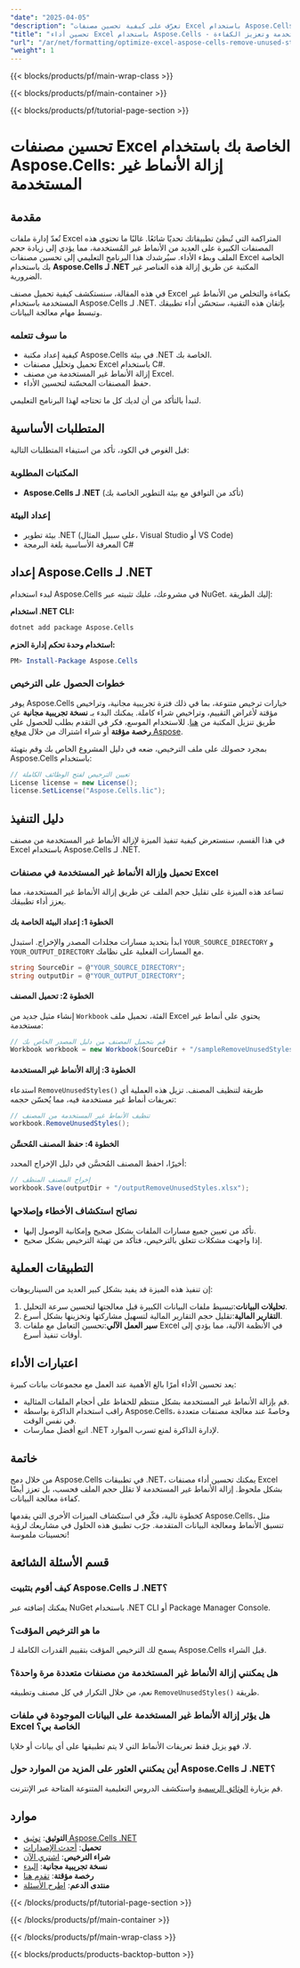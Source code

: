 ```yaml
---
"date": "2025-04-05"
"description": "تعرّف على كيفية تحسين مصنفات Excel باستخدام Aspose.Cells لـ .NET، وذلك بإزالة الأنماط غير المستخدمة، وتقليل حجم الملف، وتحسين أداء التطبيق. مثالي لتحليلات البيانات، والتقارير المالية، وسير العمل الآلي."
"title": "تحسين أداء Excel باستخدام Aspose.Cells - إزالة الأنماط غير المستخدمة وتعزيز الكفاءة"
"url": "/ar/net/formatting/optimize-excel-aspose-cells-remove-unused-styles/"
"weight": 1
---
```


{{< blocks/products/pf/main-wrap-class >}}

{{< blocks/products/pf/main-container >}}

{{< blocks/products/pf/tutorial-page-section >}}


# تحسين مصنفات Excel الخاصة بك باستخدام Aspose.Cells: إزالة الأنماط غير المستخدمة

## مقدمة

تُعدّ إدارة ملفات Excel المتراكمة التي تُبطئ تطبيقاتك تحديًا شائعًا. غالبًا ما تحتوي هذه المصنفات الكبيرة على العديد من الأنماط غير المُستخدمة، مما يؤدي إلى زيادة حجم الملف وبطء الأداء. سيُرشدك هذا البرنامج التعليمي إلى تحسين مصنفات Excel الخاصة بك باستخدام **Aspose.Cells لـ .NET** المكتبة عن طريق إزالة هذه العناصر غير الضرورية.

في هذه المقالة، سنستكشف كيفية تحميل مصنف Excel بكفاءة والتخلص من الأنماط غير المستخدمة باستخدام Aspose.Cells لـ .NET. بإتقان هذه التقنية، ستحسّن أداء تطبيقك وتبسط مهام معالجة البيانات.

### ما سوف تتعلمه
- كيفية إعداد مكتبة Aspose.Cells في بيئة .NET الخاصة بك.
- تحميل وتحليل مصنفات Excel باستخدام C#.
- إزالة الأنماط غير المستخدمة من مصنف Excel.
- حفظ المصنفات المحسّنة لتحسين الأداء.

لنبدأ بالتأكد من أن لديك كل ما تحتاجه لهذا البرنامج التعليمي.

## المتطلبات الأساسية

قبل الغوص في الكود، تأكد من استيفاء المتطلبات التالية:

### المكتبات المطلوبة
- **Aspose.Cells لـ .NET** (تأكد من التوافق مع بيئة التطوير الخاصة بك)

### إعداد البيئة
- بيئة تطوير .NET (على سبيل المثال، Visual Studio أو VS Code)
- المعرفة الأساسية بلغة البرمجة C#

## إعداد Aspose.Cells لـ .NET

لبدء استخدام Aspose.Cells في مشروعك، عليك تثبيته عبر NuGet. إليك الطريقة:

**استخدام .NET CLI:**

```bash
dotnet add package Aspose.Cells
```

**استخدام وحدة تحكم إدارة الحزم:**

```powershell
PM> Install-Package Aspose.Cells
```

### خطوات الحصول على الترخيص

يوفر Aspose.Cells خيارات ترخيص متنوعة، بما في ذلك فترة تجريبية مجانية، وتراخيص مؤقتة لأغراض التقييم، وتراخيص شراء كاملة. يمكنك البدء بـ **نسخة تجريبية مجانية** عن طريق تنزيل المكتبة من [هنا](https://releases.aspose.com/cells/net/). للاستخدام الموسع، فكر في التقدم بطلب للحصول على **رخصة مؤقتة** أو شراء اشتراك من خلال [موقع Aspose](https://purchase.aspose.com/buy).

بمجرد حصولك على ملف الترخيص، ضعه في دليل المشروع الخاص بك وقم بتهيئة Aspose.Cells باستخدام:

```csharp
// تعيين الترخيص لفتح الوظائف الكاملة
License license = new License();
license.SetLicense("Aspose.Cells.lic");
```

## دليل التنفيذ

في هذا القسم، سنستعرض كيفية تنفيذ الميزة لإزالة الأنماط غير المستخدمة من مصنف Excel باستخدام Aspose.Cells لـ .NET.

### تحميل وإزالة الأنماط غير المستخدمة في مصنفات Excel

تساعد هذه الميزة على تقليل حجم الملف عن طريق إزالة الأنماط غير المستخدمة، مما يعزز أداء تطبيقك.

#### الخطوة 1: إعداد البيئة الخاصة بك

ابدأ بتحديد مسارات مجلدات المصدر والإخراج. استبدل `YOUR_SOURCE_DIRECTORY` و `YOUR_OUTPUT_DIRECTORY` مع المسارات الفعلية على نظامك.

```csharp
string SourceDir = @"YOUR_SOURCE_DIRECTORY";
string outputDir = @"YOUR_OUTPUT_DIRECTORY";
```

#### الخطوة 2: تحميل المصنف

إنشاء مثيل جديد من `Workbook` الفئة، تحميل ملف Excel يحتوي على أنماط غير مستخدمة:

```csharp
// قم بتحميل المصنف من دليل المصدر الخاص بك
Workbook workbook = new Workbook(SourceDir + "/sampleRemoveUnusedStyles.xlsx");
```

#### الخطوة 3: إزالة الأنماط غير المستخدمة

استدعاء `RemoveUnusedStyles()` طريقة لتنظيف المصنف. تزيل هذه العملية أي تعريفات أنماط غير مستخدمة فيه، مما يُحسّن حجمه:

```csharp
// تنظيف الأنماط غير المستخدمة من المصنف
workbook.RemoveUnusedStyles();
```

#### الخطوة 4: حفظ المصنف المُحسَّن

أخيرًا، احفظ المصنف المُحسَّن في دليل الإخراج المحدد:

```csharp
// إخراج المصنف المنظف
workbook.Save(outputDir + "/outputRemoveUnusedStyles.xlsx");
```

### نصائح استكشاف الأخطاء وإصلاحها
- تأكد من تعيين جميع مسارات الملفات بشكل صحيح وإمكانية الوصول إليها.
- إذا واجهت مشكلات تتعلق بالترخيص، فتأكد من تهيئة الترخيص بشكل صحيح.

## التطبيقات العملية

إن تنفيذ هذه الميزة قد يفيد بشكل كبير العديد من السيناريوهات:

1. **تحليلات البيانات**:تبسيط ملفات البيانات الكبيرة قبل معالجتها لتحسين سرعة التحليل.
2. **التقارير المالية**:تقليل حجم التقارير المالية لتسهيل مشاركتها وتخزينها بشكل أسرع.
3. **سير العمل الآلي**:تحسين التعامل مع ملفات Excel في الأنظمة الآلية، مما يؤدي إلى أوقات تنفيذ أسرع.

## اعتبارات الأداء

يعد تحسين الأداء أمرًا بالغ الأهمية عند العمل مع مجموعات بيانات كبيرة:

- قم بإزالة الأنماط غير المستخدمة بشكل منتظم للحفاظ على أحجام الملفات المثالية.
- راقب استخدام الذاكرة بواسطة Aspose.Cells، وخاصةً عند معالجة مصنفات متعددة في نفس الوقت.
- اتبع أفضل ممارسات .NET لإدارة الذاكرة لمنع تسرب الموارد.

## خاتمة

من خلال دمج Aspose.Cells في تطبيقات .NET، يمكنك تحسين أداء مصنفات Excel بشكل ملحوظ. إزالة الأنماط غير المستخدمة لا تقلل حجم الملف فحسب، بل تعزز أيضًا كفاءة معالجة البيانات.

كخطوة تالية، فكّر في استكشاف الميزات الأخرى التي يقدمها Aspose.Cells، مثل تنسيق الأنماط ومعالجة البيانات المتقدمة. جرّب تطبيق هذه الحلول في مشاريعك لرؤية تحسينات ملموسة!

## قسم الأسئلة الشائعة

### كيف أقوم بتثبيت Aspose.Cells لـ .NET؟
يمكنك إضافته عبر NuGet باستخدام .NET CLI أو Package Manager Console.

### ما هو الترخيص المؤقت؟
يسمح لك الترخيص المؤقت بتقييم القدرات الكاملة لـ Aspose.Cells قبل الشراء.

### هل يمكنني إزالة الأنماط غير المستخدمة من مصنفات متعددة مرة واحدة؟
نعم، من خلال التكرار في كل مصنف وتطبيقه `RemoveUnusedStyles()` طريقة.

### هل يؤثر إزالة الأنماط غير المستخدمة على البيانات الموجودة في ملفات Excel الخاصة بي؟
لا، فهو يزيل فقط تعريفات الأنماط التي لا يتم تطبيقها على أي بيانات أو خلايا.

### أين يمكنني العثور على المزيد من الموارد حول Aspose.Cells لـ .NET؟
قم بزيارة [الوثائق الرسمية](https://reference.aspose.com/cells/net/) واستكشف الدروس التعليمية المتنوعة المتاحة عبر الإنترنت.

## موارد
- **التوثيق**: [توثيق Aspose.Cells .NET](https://reference.aspose.com/cells/net/)
- **تحميل**: [أحدث الإصدارات](https://releases.aspose.com/cells/net/)
- **شراء الترخيص**: [اشتري الآن](https://purchase.aspose.com/buy)
- **نسخة تجريبية مجانية**: [البدء](https://releases.aspose.com/cells/net/)
- **رخصة مؤقتة**: [تقدم هنا](https://purchase.aspose.com/temporary-license/)
- **منتدى الدعم**: [اطرح الأسئلة](https://forum.aspose.com/c/cells/9)

{{< /blocks/products/pf/tutorial-page-section >}}

{{< /blocks/products/pf/main-container >}}

{{< /blocks/products/pf/main-wrap-class >}}

{{< blocks/products/products-backtop-button >}}